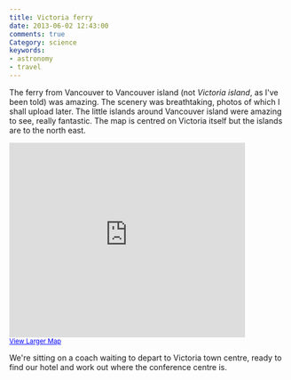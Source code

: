 ```yaml
---
title: Victoria ferry
date: 2013-06-02 12:43:00
comments: true
Category: science
keywords:
- astronomy
- travel
---
```


The ferry from Vancouver to Vancouver island (not *Victoria island*, as I've been told) was amazing. The scenery was breathtaking, photos of which I shall upload later. The little islands around Vancouver island were amazing to see, really fantastic. The map is centred on Victoria itself but the islands are to the north east.

<iframe width="425" height="350" frameborder="0" scrolling="no" marginheight="0" marginwidth="0" src="https://maps.google.com/maps?f=q&amp;source=s_q&amp;hl=en&amp;geocode=&amp;q=48.4328+-123.3347&amp;aq=&amp;sll=48.736267,-123.318787&amp;sspn=1.132137,2.219238&amp;ie=UTF8&amp;ll=48.4328,-123.3347&amp;spn=1.136136,2.219238&amp;t=m&amp;z=9&amp;output=embed"></iframe><br /><small><a href="https://maps.google.com/maps?f=q&amp;source=embed&amp;hl=en&amp;geocode=&amp;q=48.4328+-123.3347&amp;aq=&amp;sll=48.736267,-123.318787&amp;sspn=1.132137,2.219238&amp;ie=UTF8&amp;ll=48.4328,-123.3347&amp;spn=1.136136,2.219238&amp;t=m&amp;z=9" style="color:#0000FF;text-align:left">View Larger Map</a></small>

We're sitting on a coach waiting to depart to Victoria town centre, ready to find our hotel and work out where the conference centre is. 
